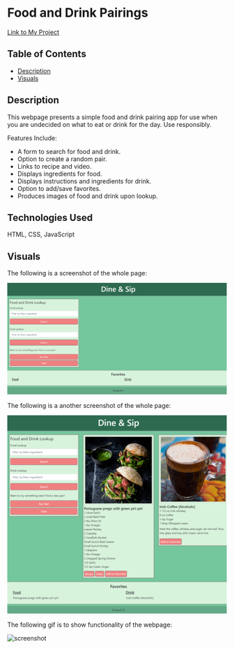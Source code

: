 # Food and Drink Pairings
[Link to My Project](https://zoerorvig.github.io/food-and-drink-pairings/)

## Table of Contents
- [Description](#description)
- [Visuals](#visuals)

## Description 
This webpage presents a simple food and drink pairing app for use when you are undecided on what to eat or drink for the day. Use responsibly.

Features Include:
-   A form to search for food and drink.
-   Option to create a random pair.
-   Links to recipe and video.
-   Displays ingredients for food. 
-   Displays instructions and ingredients for drink.
-   Option to add/save favorites.
-   Produces images of food and drink upon lookup.

## Technologies Used 
HTML, CSS, JavaScript

## Visuals 

The following is a screenshot of the whole page:

![screenshot](./images/_C__Users_blkqu_bootcamp_challenges_projects_food-and-drink-pairings_index.html.png)

The following is a another screenshot of the whole page:

![screenshot](./images/pairing-favorites.png)

The following gif is to show functionality of the webpage:

![screenshot](./images/functionality-gif.gif)



